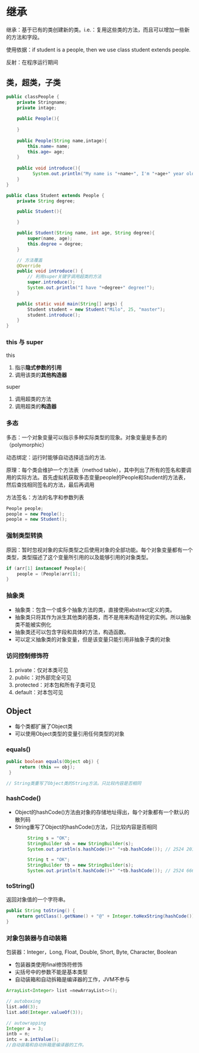 # 继承

继承：基于已有的类创建新的类。i.e.：复用这些类的方法，而且可以增加一些新的方法和字段。

使用依据：if student is a people, then we use class student extends people.

反射：在程序运行期间

## 类，超类，子类

```java
public classPeople {
	private Stringname;
	private intage;
	
	public People(){
	
	}
	
	public People(String name,intage){
		this.name= name;
		this.age= age;
	}
	
	public void introduce(){
	      System.out.println("My name is "+name+", I'm "+age+" year old.");
	}
}

public class Student extends People {
	private String degree;

	public Student(){

	}

	public Student(String name, int age, String degree){
		super(name, age);
		this.degree = degree;
	}

	// 方法覆盖
	@Override
	public void introduce() {
		// 利用super关键字调用超类的方法
		super.introduce();
		System.out.println("I have "+degree+" degree!");
	}

	public static void main(String[] args) {
		Student student = new Student("Milo", 25, "master");
		student.introduce();
	}
}
```

### this 与 super

this

1. 指示**隐式参数的引用**
2. 调用该类的**其他构造器**

super

1. 调用超类的方法
2. 调用超类的**构造器**

### 多态

多态：一个对象变量可以指示多种实际类型的现象。对象变量是多态的（polymorphic）

动态绑定：运行时能够自动选择适当的方法.

原理：每个类会维护一个方法表（method table），其中列出了所有的签名和要调用的实际方法。首先虚拟机获取多态变量people的People和Student的方法表，然后查找相同签名的方法，最后再调用

方法签名：方法的名字和参数列表

```java
People people;
people = new People();
people = new Student();
```

### 强制类型转换

原因：暂时忽视对象的实际类型之后使用对象的全部功能。每个对象变量都有一个类型，类型描述了这个变量所引用的以及能够引用的对象类型。

```java
if (arr[1] instanceof People){
	people = (People)arr[1];
}
```

### 抽象类

- 抽象类：包含一个或多个抽象方法的类，直接使用abstract定义的类。
- 抽象类只将其作为派生其他类的基类，而不是用来构造特定的实例。所以抽象类不能被实例化
- 抽象类还可以包含字段和具体的方法，构造函数。
- 可以定义抽象类的对象变量，但是该变量只能引用非抽象子类的对象

### 访问控制修饰符

1. private：仅对本类可见
2. public：对外部完全可见
3. protected：对本包和所有子类可见
4. default：对本包可见

## Object

- 每个类都扩展了Object类
- 可以使用Object类型的变量引用任何类型的对象

### equals()

```java
public boolean equals(Object obj) {
     return (this == obj);
 }

// String类重写了Object类的String方法。只比较内容是否相同
```

### hashCode()

- Object的hashCode()方法由对象的存储地址得出，每个对象都有一个默认的散列码
- String重写了Object的hashCode()方法，只比较内容是否相同

```java
		String s = "OK";
		StringBuilder sb = new StringBuilder(s);
		System.out.println(s.hashCode()+" "+sb.hashCode()); // 2524 2016447921

		String t = "OK";
		StringBuilder tb = new StringBuilder(s);
		System.out.println(t.hashCode()+" "+tb.hashCode()); // 2524 666988784
```

### toString()

返回对象值的一个字符串。

```java
public String toString() {
    return getClass().getName() + "@" + Integer.toHexString(hashCode());
}
```

### 对象包装器与自动装箱

包装器：Integer，Long, Float, Double, Short, Byte, Character, Boolean

- 包装器类使用final修饰符修饰
- 尖括号中的参数不能是基本类型
- 自动装箱和自动拆箱是编译器的工作，JVM不参与

```java
ArrayList<Integer> list =newArrayList<>();

// autoboxing
list.add(3);
list.add(Integer.valueOf(3));

// autowrapping
Integer a = 3;
intb = n;
intc = a.intValue();
//自动装箱和自动拆箱是编译器的工作。
```